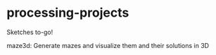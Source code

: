 # processing-projects
Sketches to-go!

maze3d: Generate mazes and visualize them and their solutions in 3D

